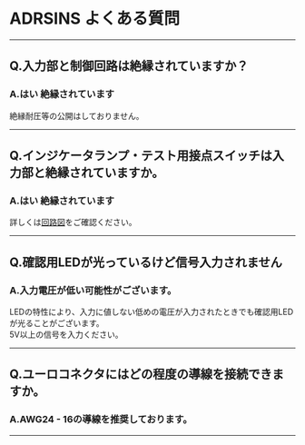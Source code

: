 # ADRSINS よくある質問

---

## Q.入力部と制御回路は絶縁されていますか？

### A.はい 絶縁されています
絶縁耐圧等の公開はしておりません。

---

## Q.インジケータランプ・テスト用接点スイッチは入力部と絶縁されていますか。

### A.はい 絶縁されています

詳しくは[回路図](https://github.com/bit-trade-one/ADRSINS-RaspberryPi-insulation/blob/master/Schematics/ADRSINS_SchematicsV0.pdf)をご確認ください。  

---

## Q.確認用LEDが光っているけど信号入力されません

### A.入力電圧が低い可能性がございます。

LEDの特性により、入力に値しない低めの電圧が入力されたときでも確認用LEDが光ることがございます。  
5V以上の信号を入力ください。

---

## Q.ユーロコネクタにはどの程度の導線を接続できますか。

### A.AWG24 - 16の導線を推奨しております。

---
